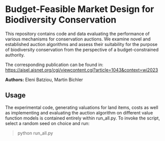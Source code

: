 # Budget-Feasible Market Design for Biodiversity Conservation

This repository contains code and data evaluating the performance of various mechanisms for conservation auctions. We examine novel and established auction algorithms and assess their suitability for the purpose of biodiversity conservation from the perspective of a budget-constrained authority.



The corresponding publication can be found in: https://aisel.aisnet.org/cgi/viewcontent.cgi?article=1043&context=wi2023

**Authors:** Eleni Batziou, Martin Bichler


## Usage

The experimental code, generating valuations for land items, costs as well as implementing and evaluating the auction algorithm on different value function models is contained entirely within run_all.py. To invoke the script, select a random seed on choice and run:

> python run_all.py <random seed>
